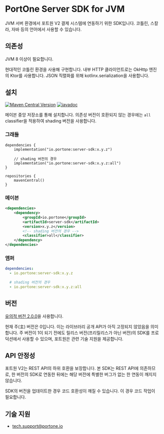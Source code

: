 # PortOne Server SDK for JVM

JVM 서버 환경에서 포트원 V2 결제 시스템에 연동하기 위한 SDK입니다. 코틀린,
스칼라, 자바 등의 언어에서 사용할 수 있습니다.

## 의존성

JVM 8 이상이 필요합니다.

현대적인 코틀린 환경을 사용해 구현합니다. 내부 HTTP 클라이언트로는 OkHttp 엔진의
Ktor를 사용합니다. JSON 직렬화를 위해 kotlinx.serialization을 사용합니다.

## 설치

[![Maven Central Version](https://img.shields.io/maven-central/v/io.portone/server-sdk)](https://central.sonatype.com/artifact/io.portone/server-sdk)
[![javadoc](https://javadoc.io/badge2/io.portone/server-sdk/javadoc.svg)](https://javadoc.io/doc/io.portone/server-sdk)

메이븐 중앙 저장소를 통해 설치합니다.
의존성 버전이 호환되지 않는 경우에는 `all` classifier을 적용하여 shading 버전을 사용합니다.

### 그래들

```Gradle Kotlin DSL
dependencies {
    implementation("io.portone:server-sdk:x.y.z")
    
    // shading 버전의 경우
    implementation("io.portone:server-sdk:x.y.z:all")
}

repositories {
    mavenCentral()
}
```

### 메이븐

```XML
<dependencies>
    <dependency>
        <groupId>io.portone</groupId>
        <artifactId>server-sdk</artifactId>
        <version>x.y.z</version>
        <!-- shading 버전의 경우 -->
        <classifier>all</classifier>
    </dependency>
</dependencies>
```

### 앰퍼

```YAML
dependencies:
  - io.portone:server-sdk:x.y.z
  
  # shading 버전의 경우
  - io.portone:server-sdk:x.y.z:all
```

## 버전

[유의적 버전 2.0.0](https://semver.org/spec/v2.0.0.html)을 사용합니다.

현재 주(主) 버전은 0입니다. 이는 라이브러리 공개 API가 아직 고정되지 않았음을
의미합니다. 주 버전이 1이 되기 전에도 릴리스 버전(프리릴리스가 아닌 버전)의
SDK를 프로덕션에서 사용할 수 있으며, 포트원은 관련 기술 지원을 제공합니다.

## API 안정성

포트원 V2는 REST API의 하위 호환을 보장합니다. 본 SDK는 REST API에 의존하므로,
한 버전의 SDK로 연동한 뒤에는 해당 버전에 특별한 버그가 없는 한 연동이 깨지지
않습니다.

SDK의 버전을 업데이트한 경우 코드 호환성이 깨질 수 있습니다. 이 경우 코드 작업이
필요합니다.

## 기술 지원

- tech.support@portone.io
